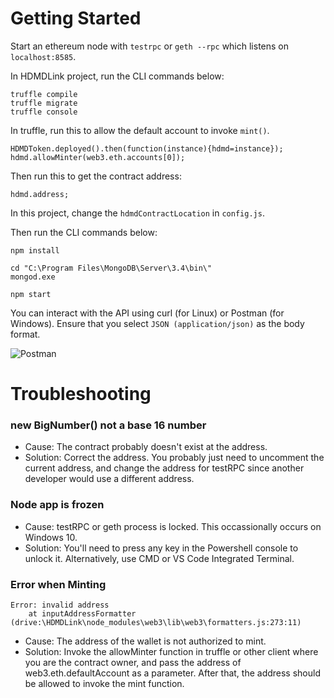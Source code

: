 # Getting Started

Start an ethereum node with ```testrpc``` or ```geth --rpc``` which listens on ```localhost:8585```.

In HDMDLink project, run the CLI commands below:
```
truffle compile
truffle migrate
truffle console
```

In truffle, run this to allow the default account to invoke `mint()`.
```
HDMDToken.deployed().then(function(instance){hdmd=instance});
hdmd.allowMinter(web3.eth.accounts[0]);
```

Then run this to get the contract address:
```
hdmd.address;
```

In this project, change the `hdmdContractLocation` in `config.js`.

Then run the CLI commands below:

```
npm install

cd "C:\Program Files\MongoDB\Server\3.4\bin\"
mongod.exe

npm start
```
You can interact with the API using curl (for Linux) or Postman (for Windows). Ensure that you select `JSON (application/json)` as the body format.

![Postman](https://i.imgur.com/pbCjsUK.png)

# Troubleshooting

### new BigNumber() not a base 16 number

* Cause: The contract probably doesn't exist at the address.
* Solution: Correct the address. You probably just need to uncomment the current address, and change the address for testRPC since another developer would use a different address.

### Node app is frozen

* Cause: testRPC or geth process is locked. This occassionally occurs on Windows 10.
* Solution: You'll need to press any key in the Powershell console to unlock it. Alternatively, use CMD or VS Code Integrated Terminal.

### Error when Minting

```
Error: invalid address
    at inputAddressFormatter (drive:\HDMDLink\node_modules\web3\lib\web3\formatters.js:273:11)
```
* Cause: The address of the wallet is not authorized to mint.
* Solution: Invoke the allowMinter function in truffle or other client where you are the contract owner, and pass the address of web3.eth.defaultAccount as a parameter. After that, the address should be allowed to invoke the mint function.